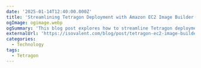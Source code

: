 ```yaml
---
date: '2025-01-14T12:40:00.000Z'
title: 'Streamlining Tetragon Deployment with Amazon EC2 Image Builder'
ogImage: ogimage.webp
ogSummary: 'This blog post explores how to streamline Tetragon deployment with Amazon EC2 Image Builder'
externalUrl: 'https://isovalent.com/blog/post/tetragon-ec2-image-builder/'
categories:
  - Technology
tags:
  - Tetragon
---
```

